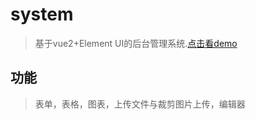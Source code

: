 # system

> 基于vue2+Element UI的后台管理系统.<a href="http://120.78.84.11/system/dist/" target="_blank">点击看demo</a>

## 功能 ##

> 表单，表格，图表，上传文件与裁剪图片上传，编辑器

